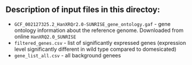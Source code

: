 ## Description of input files in this directoy:

* `GCF_002127325.2_HanXRQr2.0-SUNRISE_gene_ontology.gaf` - gene ontology information about the reference genome. Downloaded from online `HanXRQ2.0_SUNRISE`
* `filtered_genes.csv` - list of significantly expressed genes (expression level significantly different in wild type compared to domesicated)
* `gene_list_all.csv` - all background genees
